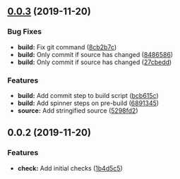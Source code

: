 ## [0.0.3](https://github.com/pixelastic/ensure-url-trailing-slash/compare/0.0.2...0.0.3) (2019-11-20)


### Bug Fixes

* **build:** Fix git command ([8cb2b7c](https://github.com/pixelastic/ensure-url-trailing-slash/commit/8cb2b7c0997f31be4997e705f030fde0483f6728))
* **build:** Only commit if source has changed ([8486586](https://github.com/pixelastic/ensure-url-trailing-slash/commit/8486586d711b7d99defe96c65244358f76a0705b))
* **build:** Only commit if source has changed ([27cbedd](https://github.com/pixelastic/ensure-url-trailing-slash/commit/27cbedd5a78c6bb81f3ca3591e585e59bc2d0553))


### Features

* **build:** Add commit step to build script ([bcb615c](https://github.com/pixelastic/ensure-url-trailing-slash/commit/bcb615c77d34e681e112845bdf8d0dc72cf47f45))
* **build:** Add spinner steps on pre-build ([6891345](https://github.com/pixelastic/ensure-url-trailing-slash/commit/6891345cf1743f568e66aad84a440bf474eec983))
* **source:** Add stringified source ([5298fd2](https://github.com/pixelastic/ensure-url-trailing-slash/commit/5298fd2995f05917ea4ed32a003e483568fca990))

## 0.0.2 (2019-11-20)


### Features

* **check:** Add initial checks ([1b4d5c5](https://github.com/pixelastic/ensure-url-trailing-slash/commit/1b4d5c5062c0cc341bcb57b6ee6ad24532572321))

